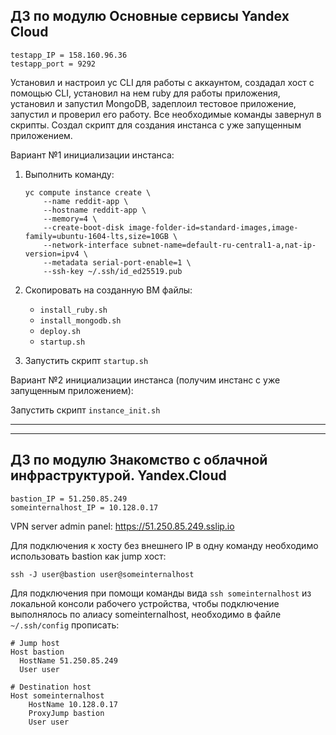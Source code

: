## ДЗ по модулю Основные сервисы Yandex Cloud ##
```
testapp_IP = 158.160.96.36
testapp_port = 9292
```

Установил и настроил yc CLI для работы с аккаунтом,
создадал хост с помощью CLI,
установил на нем ruby для работы приложения,
установил и запустил MongoDB,
задеплоил тестовое приложение, запустил и проверил его работу.
Все необходимые команды завернул в скрипты.
Создал скрипт для создания инстанса с уже запущенным приложением.

Вариант №1 инициализации инстанса:

1. Выполнить команду:
    ```
    yc compute instance create \
        --name reddit-app \
        --hostname reddit-app \
        --memory=4 \
        --create-boot-disk image-folder-id=standard-images,image-family=ubuntu-1604-lts,size=10GB \
        --network-interface subnet-name=default-ru-central1-a,nat-ip-version=ipv4 \
        --metadata serial-port-enable=1 \
        --ssh-key ~/.ssh/id_ed25519.pub
    ```
2. Скопировать на созданную ВМ файлы:
    - ```install_ruby.sh```
    - ```install_mongodb.sh```
    - ```deploy.sh```
    - ```startup.sh```

3. Запустить скрипт ```startup.sh```

Вариант №2 инициализации инстанса (получим инстанс с уже запущенным приложением):

Запустить скрипт ```instance_init.sh```

----
----

## ДЗ по модулю Знакомство с облачной инфраструктурой. Yandex.Cloud ##
```
bastion_IP = 51.250.85.249
someinternalhost_IP = 10.128.0.17
```

VPN server admin panel: https://51.250.85.249.sslip.io

Для подключения к хосту без внешнего IP в одну команду необходимо использовать bastion как jump хост:
```
ssh -J user@bastion user@someinternalhost
```

Для подключения при помощи команды вида ```ssh someinternalhost``` из локальной консоли рабочего
устройства, чтобы подключение выполнялось по алиасу someinternalhost,
необходимо в файле ```~/.ssh/config``` прописать:

```
# Jump host
Host bastion
  HostName 51.250.85.249
  User user

# Destination host
Host someinternalhost
	HostName 10.128.0.17
	ProxyJump bastion
	User user
```
